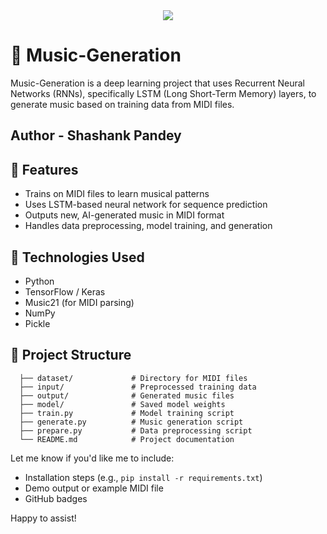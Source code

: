 <div align="center">
  <img src="https://capsule-render.vercel.app/api?type=waving&color=gradient&height=200&section=header&text=Music-Generation%&fontSize=70&fontAlignY=35&animation=fadeIn" /> 
  
</div>



# 🎵 Music-Generation

Music-Generation is a deep learning project that uses Recurrent Neural Networks (RNNs), specifically LSTM (Long Short-Term Memory) layers, to generate music based on training data from MIDI files.

## Author - Shashank Pandey

## 📌 Features

- Trains on MIDI files to learn musical patterns
- Uses LSTM-based neural network for sequence prediction
- Outputs new, AI-generated music in MIDI format
- Handles data preprocessing, model training, and generation

## 🚀 Technologies Used

- Python
- TensorFlow / Keras
- Music21 (for MIDI parsing)
- NumPy
- Pickle

## 📂 Project Structure

```
  ├── dataset/             # Directory for MIDI files
  ├── input/               # Preprocessed training data
  ├── output/              # Generated music files
  ├── model/               # Saved model weights
  ├── train.py             # Model training script
  ├── generate.py          # Music generation script
  ├── prepare.py           # Data preprocessing script
  └── README.md            # Project documentation
```

Let me know if you'd like me to include:
- Installation steps (e.g., `pip install -r requirements.txt`)
- Demo output or example MIDI file
- GitHub badges

Happy to assist!


